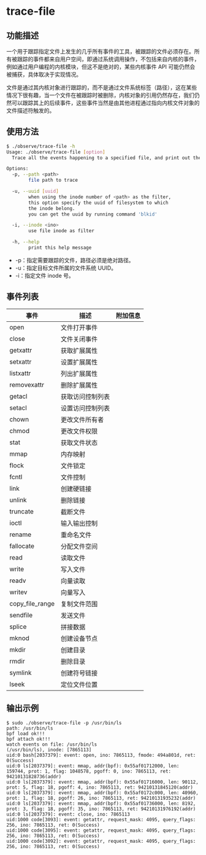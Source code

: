 # trace-file

## 功能描述

一个用于跟踪指定文件上发生的几乎所有事件的工具，被跟踪的文件必须存在。所有被跟踪的事件都来自用户空间，即通过系统调用操作，不包括来自内核的事件，例如通过用户编程的内核模块，但这不是绝对的，某些内核事件 API 可能仍然会被捕获，具体取决于实现情况。

文件是通过其内核对象进行跟踪的，而不是通过文件系统标签（路径），这在某些情况下很有趣，当一个文件在被跟踪时被删除，内核对象的引用仍然存在，我们仍然可以跟踪其上的后续事件，这些事件当然是由其他进程通过指向内核文件对象的文件描述符触发的。

## 使用方法

```bash
$ ./observe/trace-file -h
Usage: ./observe/trace-file [option]
  Trace all the events happening to a specified file, and print out the event details

Options:
  -p, --path <path>
        file path to trace

  -u, --uuid [uuid]
        when using the inode number of <path> as the filter,
        this option specify the uuid of filesystem to which
        the inode belong.
        you can get the uuid by running command 'blkid'

  -i, --inode <ino>
        use file inode as filter

  -h, --help 
        print this help message
```

- -p：指定需要跟踪的文件，路径必须是绝对路径。
- -u：指定目标文件所属的文件系统 UUID。
- -i：指定文件 inode 号。

## 事件列表

| 事件              | 描述           | 附加信息 |
| ----------------- | -------------- | -------- |
| open              | 文件打开事件   |          |
| close             | 文件关闭事件   |          |
| getxattr          | 获取扩展属性   |          |
| setxattr          | 设置扩展属性   |          |
| listxattr         | 列出扩展属性   |          |
| removexattr       | 删除扩展属性   |          |
| getacl            | 获取访问控制列表 |          |
| setacl            | 设置访问控制列表 |          |
| chown             | 更改文件所有者 |          |
| chmod             | 更改文件权限   |          |
| stat              | 获取文件状态   |          |
| mmap              | 内存映射       |          |
| flock             | 文件锁定       |          |
| fcntl             | 文件控制       |          |
| link              | 创建硬链接     |          |
| unlink            | 删除链接       |          |
| truncate          | 截断文件       |          |
| ioctl             | 输入输出控制   |          |
| rename            | 重命名文件     |          |
| fallocate         | 分配文件空间   |          |
| read              | 读取文件       |          |
| write             | 写入文件       |          |
| readv             | 向量读取       |          |
| writev            | 向量写入       |          |
| copy_file_range   | 复制文件范围   |          |
| sendfile          | 发送文件       |          |
| splice            | 拼接数据       |          |
| mknod             | 创建设备节点   |          |
| mkdir             | 创建目录       |          |
| rmdir             | 删除目录       |          |
| symlink           | 创建符号链接   |          |
| lseek             | 定位文件位置   |          |

## 输出示例

```
$ sudo ./observe/trace-file -p /usr/bin/ls
path: /usr/bin/ls
bpf load ok!!!
bpf attach ok!!!
watch events on file: /usr/bin/ls
(/usr/bin/ls), inode: [7865113]
uid:0 bash[2037379]: event: open, ino: 7865113, fmode: 494a801d, ret: 0(Success)
uid:0 ls[2037379]: event: mmap, addr(bpf): 0x55af01712000, len: 159744, prot: 1, flag: 1048578, pgoff: 0, ino: 7865113, ret: 94210131828736(addr)
uid:0 ls[2037379]: event: mmap, addr(bpf): 0x55af01716000, len: 90112, prot: 5, flag: 18, pgoff: 4, ino: 7865113, ret: 94210131845120(addr)
uid:0 ls[2037379]: event: mmap, addr(bpf): 0x55af0172c000, len: 40960, prot: 1, flag: 18, pgoff: 26, ino: 7865113, ret: 94210131935232(addr)
uid:0 ls[2037379]: event: mmap, addr(bpf): 0x55af01736000, len: 8192, prot: 3, flag: 18, pgoff: 35, ino: 7865113, ret: 94210131976192(addr)
uid:0 ls[2037379]: event: close, ino: 7865113
uid:1000 code[3093]: event: getattr, request_mask: 4095, query_flags: 256, ino: 7865113, ret: 0(Success)
uid:1000 code[3095]: event: getattr, request_mask: 4095, query_flags: 256, ino: 7865113, ret: 0(Success)
uid:1000 code[3092]: event: getattr, request_mask: 4095, query_flags: 256, ino: 7865113, ret: 0(Success)
```
